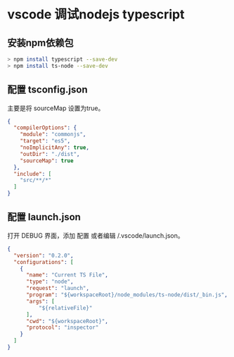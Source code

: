 <!--
 * @Author: zhangjicheng
 * @Date: 2021-03-04 19:51:21
 * @LastEditTime: 2021-03-04 19:56:06
 * @LastEditors: zhangjicheng
 * @Description: 
 * @FilePath: \cli-lerna\tools.md
 * 可以输入预定的版权声明、个性签名、空行等
-->

# vscode 调试nodejs typescript

## 安装npm依赖包
``` bash
> npm install typescript --save-dev
> npm install ts-node --save-dev
```

## 配置 tsconfig.json
主要是将 sourceMap 设置为true。

``` json
{
  "compilerOptions": {
    "module": "commonjs",
    "target": "es5",
    "noImplicitAny": true,
    "outDir": "./dist",
    "sourceMap": true
  },
  "include": [
    "src/**/*"
  ]
}

```

## 配置 launch.json

打开 DEBUG 界面，添加 配置
或者编辑 /.vscode/launch.json。

``` json
{
  "version": "0.2.0",
  "configurations": [
    {
      "name": "Current TS File",
      "type": "node",
      "request": "launch",
      "program": "${workspaceRoot}/node_modules/ts-node/dist/_bin.js",
      "args": [
          "${relativeFile}"
      ],
      "cwd": "${workspaceRoot}",
      "protocol": "inspector"
    }
  ]
}
```
